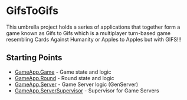 # GifsToGifs

This umbrella project holds a series of applications that together form a game
known as Gifs to Gifs which is a multiplayer turn-based game resembling
Cards Against Humanity or Apples to Apples but with GIFS!!!

## Starting Points

* [GameApp.Game](https://solomonhawk.github.io/gifs-to-gifs-reborn/GameApp.Game.html) - Game state and logic
* [GameApp.Round](https://solomonhawk.github.io/gifs-to-gifs-reborn/GameApp.Round.html) - Round state and logic
* [GameApp.Server](https://solomonhawk.github.io/gifs-to-gifs-reborn/GameApp.Server.html) - Game Server logic (GenServer)
* [GameApp.ServerSupervisor](https://solomonhawk.github.io/gifs-to-gifs-reborn/GameApp.ServerSupervisor.html) - Supervisor for Game Servers